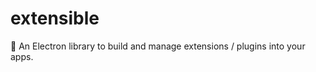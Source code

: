 # extensible
:electric_plug: An Electron library to build and manage extensions / plugins into your apps.
